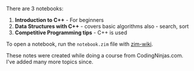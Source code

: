 There are 3 notebooks:
1. **Introduction to C++** - For beginners
2. **Data Structures with C++** - covers basic algorithms also - search, sort
3. **Competitive Programming tips** - C++ is used

To open a notebook, run the `notebook.zim` file with [zim-wiki](https://zim-wiki.org/).

These notes were created while doing a course from CodingNinjas.com.
I've added many more topics since.
